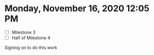 # Monday, November 16, 2020 12:05 PM

- [ ] Milestone 3
- [ ] Half of Milestone 4

Signing on to do this work

